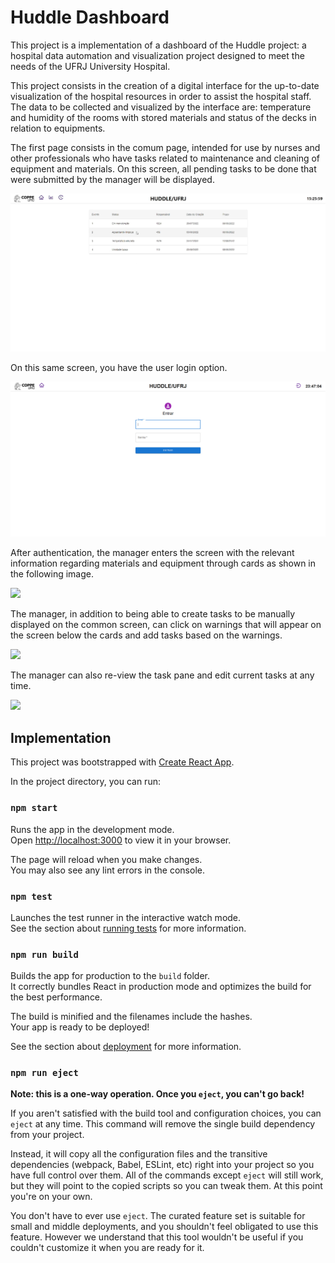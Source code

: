 # Huddle Dashboard

This project is a implementation of a dashboard of the Huddle project: a hospital data automation and visualization project designed to meet the needs of the UFRJ University Hospital.

This project consists in the creation of a digital interface for the up-to-date visualization of the hospital resources in order to assist the hospital staff. The data to be collected and visualized by the interface are: temperature and humidity of the rooms with stored materials and status of the decks in relation to equipments.

The first page consists in the comum page, intended for use by nurses and other professionals who have tasks related to maintenance and cleaning of equipment and materials. On this screen, all pending tasks to be done that were submitted by the manager will be displayed.

<img src="./imgs/painel.png"> 

On this same screen, you have the user login option.

<img src="./imgs/login.png"> 

After authentication, the manager enters the screen with the relevant information regarding materials and equipment through cards as shown in the following image.

<img src="./imgs/painel_admin.png"> 

The manager, in addition to being able to create tasks to be manually displayed on the common screen, can click on warnings that will appear on the screen below the cards and add tasks based on the warnings.

<img src="./imgs/editar_responsavel"> 

The manager can also re-view the task pane and edit current tasks at any time.

<img src="./imgs/editar_tarefa">

## Implementation

This project was bootstrapped with [Create React App](https://github.com/facebook/create-react-app).

In the project directory, you can run:

### `npm start`

Runs the app in the development mode.\
Open [http://localhost:3000](http://localhost:3000) to view it in your browser.

The page will reload when you make changes.\
You may also see any lint errors in the console.

### `npm test`

Launches the test runner in the interactive watch mode.\
See the section about [running tests](https://facebook.github.io/create-react-app/docs/running-tests) for more information.

### `npm run build`

Builds the app for production to the `build` folder.\
It correctly bundles React in production mode and optimizes the build for the best performance.

The build is minified and the filenames include the hashes.\
Your app is ready to be deployed!

See the section about [deployment](https://facebook.github.io/create-react-app/docs/deployment) for more information.

### `npm run eject`

**Note: this is a one-way operation. Once you `eject`, you can't go back!**

If you aren't satisfied with the build tool and configuration choices, you can `eject` at any time. This command will remove the single build dependency from your project.

Instead, it will copy all the configuration files and the transitive dependencies (webpack, Babel, ESLint, etc) right into your project so you have full control over them. All of the commands except `eject` will still work, but they will point to the copied scripts so you can tweak them. At this point you're on your own.

You don't have to ever use `eject`. The curated feature set is suitable for small and middle deployments, and you shouldn't feel obligated to use this feature. However we understand that this tool wouldn't be useful if you couldn't customize it when you are ready for it.
